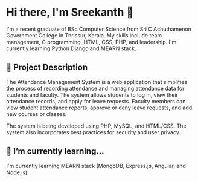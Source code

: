 # Hi there, I'm Sreekanth 👋

I'm a recent graduate of BSc Computer Science from Sri C Achuthamenon Government College in Thrissur, Kerala. My skills include team management, C programming, HTML, CSS, PHP, and leadership. I'm currently learning Python Django and MEARN stack.

## 🔭 Project Description

The Attendance Management System is a web application that simplifies the process of recording attendance and managing attendance data for students and faculty. The system allows students to log in, view their attendance records, and apply for leave requests. Faculty members can view student attendance reports, approve or deny leave requests, and add new courses or classes.

The system is being developed using PHP, MySQL, and HTML/CSS. The system also incorporates best practices for security and user privacy.

## 🌱 I’m currently learning...

I'm currently learning MEARN stack (MongoDB, Express.js, Angular, and Node.js).
